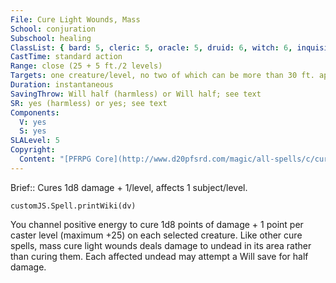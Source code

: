 ```yaml
---
File: Cure Light Wounds, Mass
School: conjuration
Subschool: healing
ClassList: { bard: 5, cleric: 5, oracle: 5, druid: 6, witch: 6, inquisitor: 5, shaman: 5, occultist: 5 }
CastTime: standard action
Range: close (25 + 5 ft./2 levels)
Targets: one creature/level, no two of which can be more than 30 ft. apart
Duration: instantaneous
SavingThrow: Will half (harmless) or Will half; see text
SR: yes (harmless) or yes; see text
Components:
  V: yes
  S: yes
SLALevel: 5
Copyright:
  Content: "[PFRPG Core](http://www.d20pfsrd.com/magic/all-spells/c/cure-light-wounds)"
---
```

Brief:: Cures 1d8 damage + 1/level, affects 1 subject/level.

```dataviewjs
customJS.Spell.printWiki(dv)
```

You channel positive energy to cure 1d8 points of damage + 1 point per caster level (maximum +25) on each selected creature. Like other cure spells, mass cure light wounds deals damage to undead in its area rather than curing them. Each affected undead may attempt a Will save for half damage.
